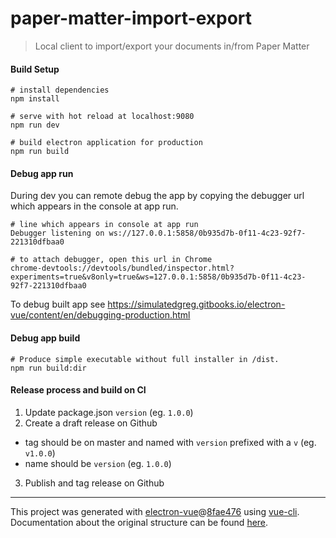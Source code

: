 # paper-matter-import-export

> Local client to import/export your documents in/from Paper Matter

#### Build Setup

    # install dependencies
    npm install
    
    # serve with hot reload at localhost:9080
    npm run dev
    
    # build electron application for production
    npm run build


#### Debug app run

During dev you can remote debug the app by copying the debugger url which appears in the console at app run.

    # line which appears in console at app run
    Debugger listening on ws://127.0.0.1:5858/0b935d7b-0f11-4c23-92f7-221310dfbaa0
    
    # to attach debugger, open this url in Chrome 
    chrome-devtools://devtools/bundled/inspector.html?experiments=true&v8only=true&ws=127.0.0.1:5858/0b935d7b-0f11-4c23-92f7-221310dfbaa0
    
To debug built app see https://simulatedgreg.gitbooks.io/electron-vue/content/en/debugging-production.html

#### Debug app build

    # Produce simple executable without full installer in /dist.
    npm run build:dir

#### Release process and build on CI

 1. Update package.json `version` (eg. `1.0.0`)
 2. Create a draft release on Github
   * tag should be on master and named with `version` prefixed with a `v` (eg. `v1.0.0`)
   * name should be `version` (eg. `1.0.0`)
 3. Publish and tag release on Github 

---

This project was generated with [electron-vue](https://github.com/SimulatedGREG/electron-vue)@[8fae476](https://github.com/SimulatedGREG/electron-vue/tree/8fae4763e9d225d3691b627e83b9e09b56f6c935) using [vue-cli](https://github.com/vuejs/vue-cli). Documentation about the original structure can be found [here](https://simulatedgreg.gitbooks.io/electron-vue/content/index.html).
